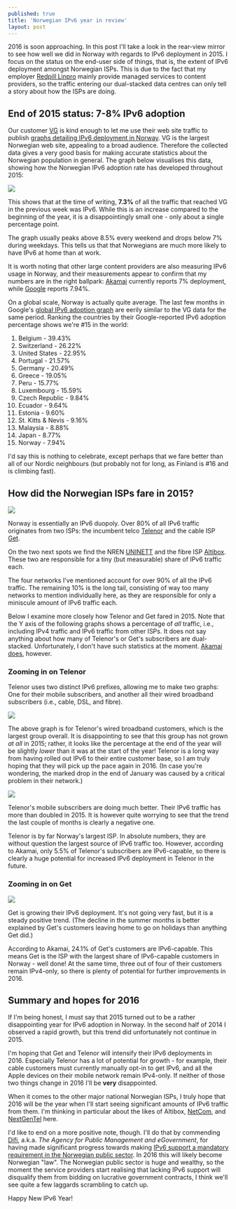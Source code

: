 ```yaml
---
published: true
title: 'Norwegian IPv6 year in review'
layout: post
---
```


2016 is soon approaching. In this post I'll take a look in the rear-view mirror
to see how well we did in Norway with regards to IPv6 deployment in 2015. I
focus on the status on the end-user side of things, that is, the extent of IPv6
deployment amongst Norwegian ISPs. This is due to the fact that my employer
[Redpill Linpro](http://www.redpill-linpro.com) mainly provide managed services
to content providers, so the traffic entering our dual-stacked data centres can
only tell a story about how the ISPs are doing.

## End of 2015 status: 7-8% IPv6 adoption

Our customer [VG](http://www.vg.no) is kind enough to let me use their web site
traffic to publish [graphs detailing IPv6 deployment in
Norway](http://fud.no/munin/Networking/Networking/index.html). VG is the
largest Norwegian web site, appealing to a broad audience. Therefore the
collected data gives a very good basis for making accurate statistics about the
Norwegian population in general. The graph below visualises this data, showing
how the Norwegian IPv6 adoption rate has developed throughout 2015:

<a href="/images/20151212-ipv6-adoption.png" class="fancybox" title="Norwegian
IPv6 adoption in 2015"><img src="/images/20151212-ipv6-adoption.png"/></a>

This shows that at the time of writing, **7.3%** of all the traffic that
reached VG in the previous week was IPv6. While this is an increase compared to
the beginning of the year, it is a disappointingly small one - only about a
single percentage point.

The graph usually peaks above 8.5% every weekend and drops below 7% during
weekdays. This tells us that that Norwegians are much more likely to have IPv6
at home than at work.

It is worth noting that other large content providers are also measuring IPv6
usage in Norway, and their measurements appear to confirm that my numbers are
in the right ballpark:
[Akamai](https://www.stateoftheinternet.com/trends-visualizations-ipv6-adoption-ipv4-exhaustion-global-heat-map-network-country-growth-data.html#countries)
currently reports 7% deployment, while
[Google](http://www.google.com/intl/en/ipv6/statistics.html#tab=per-country-ipv6-adoption&tab=per-country-ipv6-adoption)
reports 7.94%.

On a global scale, Norway is actually quite average. The last few months in
Google's [global IPv6 adoption
graph](http://www.google.com/intl/en/ipv6/statistics.html#tab=ipv6-adoption&tab=ipv6-adoption)
are eerily similar to the VG data for the same period. Ranking the countries by
their Google-reported IPv6 adoption percentage shows we're #15 in the world:

1.  Belgium - 39.43%
2.  Switzerland - 26.22%
3.  United States - 22.95%
4.  Portugal - 21.57%
5.  Germany - 20.49%
6.  Greece - 19.05%
7.  Peru - 15.77%
8.  Luxembourg - 15.59%
9.  Czech Republic - 9.84%
10. Ecuador - 9.64%
11. Estonia - 9.60%
12. St. Kitts & Nevis - 9.16%
13. Malaysia - 8.88%
14. Japan - 8.77%
15. Norway - 7.94%

I'd say this is nothing to celebrate, except perhaps that we fare better than
all of our Nordic neighbours (but probably not for long, as Finland is #16 and
is climbing fast).

## How did the Norwegian ISPs fare in 2015?

<a href="/images/20151212-isp-comparsion.png" class="fancybox" title="Norwegian
IPv6 traffic, broken down by ISP"><img
src="/images/20151212-isp-comparsion.png"/></a>

Norway is essentially an IPv6 duopoly. Over 80% of all IPv6 traffic originates
from two ISPs: the incumbent telco [Telenor](http://www.telenor.no) and the
cable ISP [Get](http://www.get.no).

On the two next spots we find the NREN [UNINETT](http://www.uninett.no) and the
fibre ISP [Altibox](http://www.altibox.no). These two are responsible for a
tiny (but measurable) share of IPv6 traffic each.

The four networks I've mentioned account for over 90% of all the IPv6 traffic.
The remaining 10% is the long tail, consisting of way too many networks to
mention individually here, as they are responsible for only a miniscule amount
of IPv6 traffic each.

Below I examine more closely how Telenor and Get fared in 2015. Note that the Y
axis of the following graphs shows a percentage of *all* traffic, i.e.,
including IPv4 traffic and IPv6 traffic from other ISPs. It does not say
anything about how many of Telenor's or Get's subscribers are dual-stacked.
Unfortunately, I don't have such statistics at the moment. [Akamai
does](https://www.stateoftheinternet.com/trends-visualizations-ipv6-adoption-ipv4-exhaustion-global-heat-map-network-country-growth-data.html#networks),
however.

### Zooming in on Telenor

Telenor uses two distinct IPv6 prefixes, allowing me to make two graphs: One
for their mobile subscribers, and another all their wired broadband subscribers
(i.e., cable, DSL, and fibre).

<a href="/images/20151212-telenor.png" class="fancybox" title="Share of
Norwegian traffic coming from IPv6-enabled Telenor subscribers (mobile
excluded)"><img src="/images/20151212-telenor.png"/></a>

The above graph is for Telenor's wired broadband customers, which is the
largest group overall. It is disappointing to see that this group has not grown
*at all* in 2015; rather, it looks like the percentage at the end of the year
will be slightly *lower* than it was at the start of the year! Telenor is a
long way from having rolled out IPv6 to their entire customer base, so I am
truly hoping that they will pick up the pace again in 2016. (In case you're
wondering, the marked drop in the end of January was caused by a critical
problem in their network.)

<a href="/images/20151212-telenor-mobil.png" class="fancybox" title="Share of
Norwegian traffic coming from IPv6-enabled Telenor subscribers (mobile
only)"><img src="/images/20151212-telenor-mobil.png"/></a>

Telenor's mobile subscribers are doing much better. Their IPv6 traffic has more
than doubled in 2015. It is however quite worrying to see that the trend the
last couple of months is clearly a negative one.

Telenor is by far Norway's largest ISP. In absolute numbers, they are without
question the largest source of IPv6 traffic too. However, according to Akamai,
only 5.5% of Telenor's subscribers are IPv6-capable, so there is clearly a huge
potential for increased IPv6 deployment in Telenor in the future.

### Zooming in on Get

<a href="/images/20151212-get.png" class="fancybox" title="Share of Norwegian
traffic coming from IPv6-enabled Get subscribers"><img
src="/images/20151212-get.png"/></a>

Get is growing their IPv6 deployment. It's not going very fast, but it is a
steady positive trend. (The decline in the summer months is better explained by
Get's customers leaving home to go on holidays than anything Get did.)

According to Akamai, 24.1% of Get's customers are IPv6-capable. This means Get
is the ISP with the largest share of IPv6-capable customers in Norway - well
done! At the same time, three out of four of their customers remain IPv4-only,
so there is plenty of potential for further improvements in 2016.

## Summary and hopes for 2016

If I'm being honest, I must say that 2015 turned out to be a rather
disappointing year for IPv6 adoption in Norway.  In the second half of 2014 I
observed a rapid growth, but this trend did unfortunately not continue in 2015.

I'm hoping that Get and Telenor will intensify their IPv6 deployments in 2016.
Especially Telenor has a lot of potential for growth - for example, their cable
customers must currently manually opt-in to get IPv6, and all the Apple devices
on their mobile network remain IPv4-only. If neither of those two things change
in 2016 I'll be **very** disappointed.

When it comes to the other major national Norwegian ISPs, I truly hope that
2016 will be the year when I'll start seeing significant amounts of IPv6
traffic from them. I'm thinking in particular about the likes of Altibox,
[NetCom](http://www.netcom.no), and [NextGenTel](http://www.nextgentel.no)
here.

I'd like to end on a more positive note, though. I'll do that by commending
[Difi](https://standard.difi.no/english), a.k.a. *The Agency for Public
Management and eGovernment*, for having made significant progress towards
making [IPv6 support a mandatory requirement in the Norwegian public
sector](https://standard.difi.no/forslag-og-saker/saker/revisjon-bor-ipv4-og-ipv6-dual-stack-vaere-obligatorisk-forvaltningsstandard/vurdering-bor-kravet-om-dual-stack-ipv4-og-ipv6-gjores-obligatorisk).
In 2016 this will likely become Norwegian "law". The Norwegian public sector is
huge and wealthy, so the moment the service providers start realising that
lacking IPv6 support will disqualify them from bidding on lucrative government
contracts, I think we'll see quite a few laggards scrambling to catch up.

Happy New IPv6 Year!
